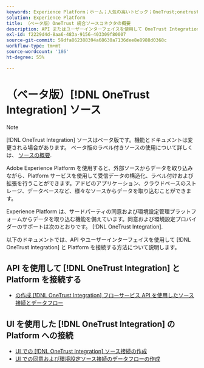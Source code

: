 ```yaml
---
keywords: Experience Platform；ホーム；人気の高いトピック；OneTrust;onetrust；同意；同意と環境設定；コンプライアンス
solution: Experience Platform
title: （ベータ版）OneTrust 統合ソースコネクタの概要
description: API またはユーザーインターフェイスを使用して OneTrust Integration をAdobe Experience Platformに接続する方法を説明します。
exl-id: f2229d4d-8aa6-483a-9156-403309f80007
source-git-commit: 59dfa862388394a68630a7136dee8e8988d0368c
workflow-type: tm+mt
source-wordcount: '186'
ht-degree: 55%

---
```


# （ベータ版）[!DNL OneTrust Integration] ソース

>[!NOTE]
>
>[!DNL OneTrust Integration] ソースはベータ版です。機能とドキュメントは変更される場合があります。 ベータ版のラベル付きソースの使用について詳しくは、 [ソースの概要](../../home.md#terms-and-conditions).

Adobe Experience Platform を使用すると、外部ソースからデータを取り込みながら、Platform サービスを使用して受信データの構造化、ラベル付けおよび拡張を行うことができます。アドビのアプリケーション、クラウドベースのストレージ、データベースなど、様々なソースからデータを取り込むことができます。

Experience Platform は、サードパーティの同意および環境設定管理プラットフォームからデータを取り込む機能を備えています。同意および環境設定プロバイダーのサポートは次のとおりです。 [!DNL OneTrust Integration].

以下のドキュメントでは、API やユーザーインターフェイスを使用して [!DNL OneTrust Integration] と Platform を接続する方法について説明します。

## API を使用して [!DNL OneTrust Integration] と Platform を接続する

- [の作成 [!DNL OneTrust Integration] フローサービス API を使用したソース接続とデータフロー](../../tutorials/api/create/consent-and-preferences/onetrust.md)

## UI を使用した [!DNL OneTrust Integration] の Platform への接続

- [UI での  [!DNL OneTrust Integration]  ソース接続の作成](../../tutorials/ui/create/consent-and-preferences/onetrust.md)
- [UI での同意および環境設定ソース接続のデータフローの作成](../../tutorials/ui/dataflow/consent-and-preferences.md)
